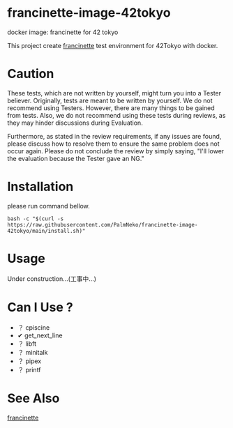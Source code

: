# francinette-image-42tokyo
docker image: francinette for 42 tokyo

This project create [francinette](https://github.com/xicodomingues/francinette) test environment for 42Tokyo with docker.

# Caution

These tests, which are not written by yourself, might turn you into a Tester believer. Originally, tests are meant to be written by yourself. We do not recommend using Testers. However, there are many things to be gained from tests. Also, we do not recommend using these tests during reviews, as they may hinder discussions during Evaluation.

Furthermore, as stated in the review requirements, if any issues are found, please discuss how to resolve them to ensure the same problem does not occur again. Please do not conclude the review by simply saying, "I'll lower the evaluation because the Tester gave an NG."

# Installation

please run command bellow.
```
bash -c "$(curl -s https://raw.githubusercontent.com/PalmNeko/francinette-image-42tokyo/main/install.sh)"
```

# Usage

Under construction...(工事中...)

# Can I Use ?

- ？ cpiscine
- ✔ get_next_line
- ？ libft
- ？ minitalk
- ？ pipex
- ？ printf

# See Also

[francinette](https://github.com/xicodomingues/francinette)
